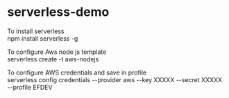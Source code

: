 # serverless-demo

To install serverless <br />
npm install serverless -g

To configure Aws node js template <br />
serverless create -t aws-nodejs

To configure AWS credentials and save in profile <br />
serverless config credentials --provider aws --key XXXXX --secret XXXXX --profile EFDEV
